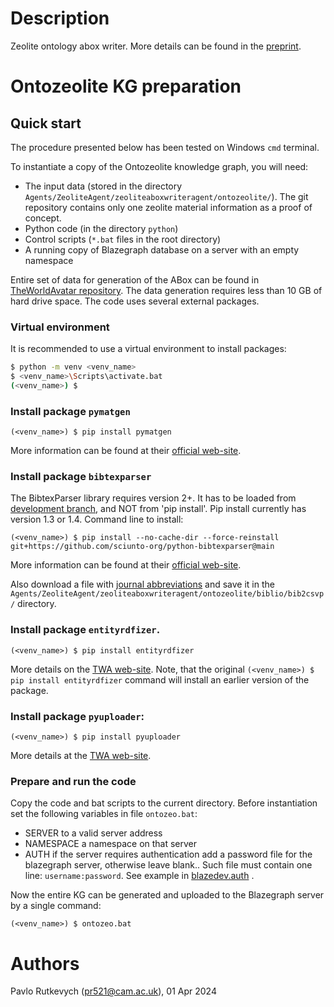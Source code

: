 
# Description #

Zeolite ontology abox writer.
More details can be found in the [preprint](https://como.ceb.cam.ac.uk/preprints/321/).


# Ontozeolite KG preparation

## Quick start

The procedure presented below has been tested on Windows `cmd` terminal.

To instantiate a copy of the Ontozeolite knowledge graph, you will need:

- The input data (stored in the directory `Agents/ZeoliteAgent/zeoliteaboxwriteragent/ontozeolite/`).
  The git repository contains only one zeolite material information as a proof of concept.
- Python code (in the directory `python`)
- Control scripts (`*.bat` files in the root directory)
- A running copy of Blazegraph database on a server with an empty namespace

Entire set of data for generation of the ABox can be found in
[TheWorldAvatar repository](https://www.dropbox.com/scl/fo/i750y84mbh1t8u78vyfwt/AJVlAWA9ImXv_pkeAruZ-Rw?rlkey=g5vpqqba7zltcwbgly1qllw23&st=k9k8a6ru&dl=0).
The data generation requires less than 10 GB of hard drive space.
The code uses several external packages.

### Virtual environment
It is recommended to use a virtual environment to install packages:

```bash
$ python -m venv <venv_name>
$ <venv_name>\Scripts\activate.bat
(<venv_name>) $
```

### Install package `pymatgen`

`(<venv_name>) $ pip install pymatgen`

More information can be found at their [official web-site](https://pymatgen.org/installation.html).

### Install package `bibtexparser`

The BibtexParser library requires version 2+. It has to be loaded from
[development branch](https://github.com/sciunto-org/python-bibtexparser),
and NOT from 'pip install'.
Pip install currently has version 1.3 or 1.4.
Command line to install:

`(<venv_name>) $ pip install --no-cache-dir --force-reinstall git+https://github.com/sciunto-org/python-bibtexparser@main`

More information can be found at their [official web-site](https://github.com/sciunto-org/python-bibtexparser).

Also download a file with [journal abbreviations](https://github.com/jxhe/bib-journal-abbreviation/blob/master/journals.json)
and save it in the `Agents/ZeoliteAgent/zeoliteaboxwriteragent/ontozeolite/biblio/bib2csvp/` directory.

### Install package `entityrdfizer`.

`(<venv_name>) $ pip install entityrdfizer`

More details on the [TWA web-site](https://github.com/cambridge-cares/TheWorldAvatar/tree/main/EntityRDFizer).
Note, that the original `(<venv_name>) $ pip install entityrdfizer` command
will install an earlier version of the package.

### Install package `pyuploader`:

`(<venv_name>) $ pip install pyuploader`

More details at the [TWA web-site](https://github.com/TheWorldAvatar/baselib/tree/main/python_uploader).

### Prepare and run the code
Copy the code and bat scripts to the current directory.
Before instantiation set the following
variables in file `ontozeo.bat`:
- SERVER to a valid server address
- NAMESPACE a namespace on that server
- AUTH if the server requires authentication add a password file for the blazegraph server,
  otherwise leave blank..
  Such file must contain one line: `username:password`.
  See example in
  [blazedev.auth](https://github.com/cambridge-cares/TheWorldAvatar/tree/main/Agents/ZeoliteAgent/zeoliteaboxwriteragent/blazedev.auth) .

Now the entire KG can be generated and uploaded to the Blazegraph server by a single command:

`(<venv_name>) $ ontozeo.bat`

# Authors #
Pavlo Rutkevych (pr521@cam.ac.uk), 01 Apr 2024
